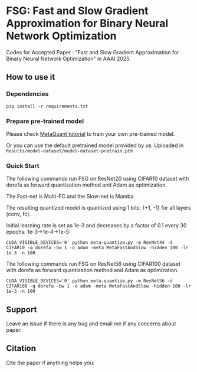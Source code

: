 # FSG: Fast and Slow Gradient Approximation for Binary Neural Network Optimization
Codes for Accepted Paper : "Fast and Slow Gradient Approximation for Binary Neural Network Optimization" in AAAI 2025.

## How to use it

### Dependencies
```shell
pip install -r requirements.txt
```

### Prepare pre-trained model
Please check [MetaQuant tutorial](https://github.com/csyhhu/MetaQuant) to train your own pre-trained model.

Or you can use the default pretrained model provided by us. Uploaded in ```Results/model-dataset/model-dataset-pretrain.pth``` 

### Quick Start
The following commands run FSG on ResNet20 using CIFAR10 dataset with dorefa as forward
quantization method and Adam as optimization. 

The Fast-net is Multi-FC and the Slow-net is Mamba

The resulting quantized model is quantized using 1 bits: {+1, -1} for 
all layers (conv, fc). 

Initial learning rate is set as 1e-3 and decreases by a factor of 0.1 every
30 epochs: 1e-3->1e-4->1e-5:

```python3
CUDA_VISIBLE_DEVICES='0' python meta-quantize.py -m ResNet44 -d CIFAR10 -q dorefa -bw 1 -o adam -meta MetaFastAndSlow -hidden 100 -lr 1e-3 -n 100
```

The following commands run FSG on ResNet56 using CIFAR100 dataset with dorefa as forward
quantization method and Adam as optimization. 

```python3
CUDA_VISIBLE_DEVICES='0' python meta-quantize.py -m ResNet56 -d CIFAR100 -q dorefa -bw 1 -o adam -meta MetaFastAndSlow -hidden 100 -lr 1e-3 -n 100
```

## Support
Leave an issue if there is any bug and email me if any concerns about paper.

## Citation
Cite the paper if anything helps you:

```angular2

```